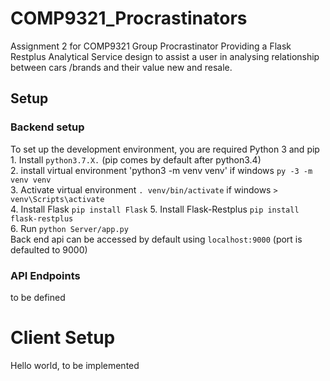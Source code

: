 # COMP9321_Procrastinators
Assignment 2 for COMP9321 Group Procrastinator
Providing a Flask Restplus Analytical Service design to assist a user in analysing relationship between cars /brands and their value new and resale.

## Setup
### Backend setup
To set up the development environment, you are required Python 3 and pip\
    1. Install `python3.7.X.` (pip comes by default after python3.4)\
    2. install virtual environment 'python3 -m venv venv' if windows `py -3 -m venv venv`\
    3. Activate virtual environment `. venv/bin/activate` if windows `> venv\Scripts\activate`\
    4. Install Flask `pip install Flask`
    5. Install Flask-Restplus `pip install flask-restplus`\
    6. Run `python Server/app.py`\
    Back end api can be accessed by default using `localhost:9000` (port is defaulted to 9000)
    
### API Endpoints
to be defined

# Client Setup
Hello world, to be implemented
    